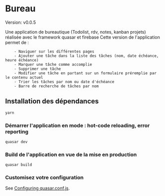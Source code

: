 # Bureau 

Version: v0.0.5

Une application de bureautique (Todolist, rdv, notes, kanban projets) réalisée avec le framework quasar et firebase
Cette version de l'application permet de :

        - Naviguer sur les différentes pages
        - Ajouter une tâche dans la liste des tâches (nom, date échéance, heure échéance)
        - Marquer une tâche comme accomplie
        - Supprimer une tâche
        - Modifier une tâche en partant sur un formulaire préremplie par le contenu actuel
        - Trier les tâches par nom ou date d'échéance
        - Barre de recherche de tâches par nom



## Installation des dépendances
```bash
yarn
```

### Démarrer l'application en mode : hot-code reloading, error reporting
```bash
quasar dev
```


### Build de l'application en vue de la mise en production
```bash
quasar build
```

### Customisez votre configuration
See [Configuring quasar.conf.js](https://quasar.dev/quasar-cli/quasar-conf-js).
